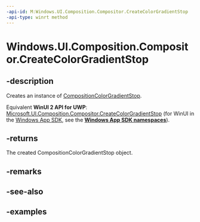 ```yaml
---
-api-id: M:Windows.UI.Composition.Compositor.CreateColorGradientStop
-api-type: winrt method
---
```


<!-- Method syntax.
public CompositionColorGradientStop Compositor.CreateColorGradientStop()
-->

# Windows.UI.Composition.Compositor.CreateColorGradientStop

## -description

Creates an instance of [CompositionColorGradientStop](compositioncolorgradientstop.md).

Equivalent **WinUI 2 API for UWP**: [Microsoft.UI.Composition.Compositor.CreateColorGradientStop](/windows/winui/api/microsoft.ui.composition.compositor.createcolorgradientstop) (for WinUI in the [Windows App SDK](/windows/apps/windows-app-sdk/), see the **[Windows App SDK namespaces](/windows/windows-app-sdk/api/winrt/)**).

## -returns

The created CompositionColorGradientStop object.

## -remarks

## -see-also

## -examples

